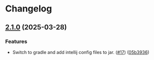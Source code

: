 # Changelog

## [2.1.0](https://github.com/qhrtech/checkstyle-rules/compare/checkstyle-rules-2.0.5...checkstyle-rules-2.1.0) (2025-03-28)

### Features

* Switch to gradle and add intellij config files to jar. ([#17](https://github.com/qhrtech/checkstyle-rules/issues/17)) ([05b3936](https://github.com/qhrtech/checkstyle-rules/commit/05b3936b97444ce5e5e99ec0b23e7cad651dbfcf))
